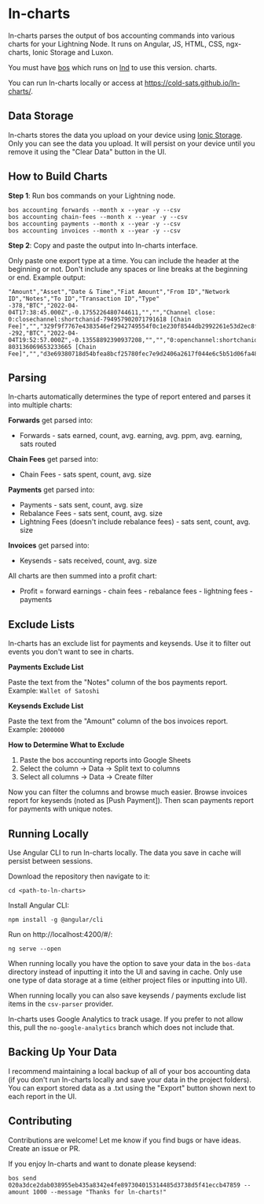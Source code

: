 # ln-charts

ln-charts parses the output of bos accounting commands into various charts for your Lightning Node. It runs on Angular, JS, HTML, CSS, ngx-charts, Ionic Storage and Luxon.

You must have [bos](https://github.com/alexbosworth/balanceofsatoshis) which runs on [lnd](https://github.com/lightningnetwork/lnd) to use this version.
charts.

You can run ln-charts locally or access at https://cold-sats.github.io/ln-charts/.

## Data Storage

ln-charts stores the data you upload on your device using [Ionic Storage](https://ionicframework.com/docs/angular/storage). Only you can see the data you upload. It will persist on your device until you remove it using the "Clear Data" button in the UI.

## How to Build Charts

**Step 1**: Run bos commands on your Lightning node.

```
bos accounting forwards --month x --year -y --csv
bos accounting chain-fees --month x --year -y --csv
bos accounting payments --month x --year -y --csv
bos accounting invoices --month x --year -y --csv
```

**Step 2**: Copy and paste the output into ln-charts interface.

Only paste one export type at a time. You can include the header at the beginning or not. Don't include any spaces or line breaks at the beginning or end. Example output:

```
"Amount","Asset","Date & Time","Fiat Amount","From ID","Network ID","Notes","To ID","Transaction ID","Type"
-378,"BTC","2022-04-04T17:38:45.000Z",-0.1755226480744611,"","","Channel close: 0:closechannel:shortchanid-794957902071791618 [Chain Fee]","","329f9f7767e4383546ef2942749554f0c1e230f8544db2992261e53d2ec8f365:fee","fee:network"
-292,"BTC","2022-04-04T19:52:57.000Z",-0.13558892390937208,"","","0:openchannel:shortchanid-803136069653233665 [Chain Fee]","","d3e69380718d54bfea8bcf25780fec7e9d2406a2617f044e6c5b51d06fa48a3c:fee","fee:network"
```

## Parsing

ln-charts automatically determines the type of report entered and parses it into multiple charts:

**Forwards** get parsed into:
- Forwards - sats earned, count, avg. earning, avg. ppm, avg. earning, sats routed

**Chain Fees** get parsed into:
- Chain Fees - sats spent, count, avg. size

**Payments** get parsed into:
- Payments - sats sent, count, avg. size
- Rebalance Fees - sats sent, count, avg. size
- Lightning Fees (doesn't include rebalance fees) - sats sent, count, avg. size

**Invoices** get parsed into:
- Keysends - sats received, count, avg. size

All charts are then summed into a profit chart:
- Profit = forward earnings - chain fees - rebalance fees - lightning fees - payments

## Exclude Lists

ln-charts has an exclude list for payments and keysends. Use it to filter out events you don't want to see in charts.

**Payments Exclude List**

Paste the text from the "Notes" column of the bos payments report. Example: ```Wallet of Satoshi```

**Keysends Exclude List**

Paste the text from the "Amount" column of the bos invoices report. Example: ```2000000```

**How to Determine What to Exclude**
1. Paste the bos accounting reports into Google Sheets
2. Select the column -> Data -> Split text to columns
3. Select all columns -> Data -> Create filter

Now you can filter the columns and browse much easier. Browse invoices report for keysends (noted as [Push Payment]). Then scan payments report for payments with unique notes.

## Running Locally

Use Angular CLI to run ln-charts locally. The data you save in cache will persist between sessions.

Download the repository then navigate to it:
```
cd <path-to-ln-charts>
```

Install Angular CLI:
```
npm install -g @angular/cli
```

Run on http://localhost:4200/#/:
```
ng serve --open
```

When running locally you have the option to save your data in the `bos-data` directory instead of inputting it into the UI and saving in cache. Only use one type of data storage at a time (either project files or inputting into UI).

When running locally you can also save keysends / payments exclude list items in the `csv-parser` provider.

ln-charts uses Google Analytics to track usage. If you prefer to not allow this, pull the `no-google-analytics` branch which does not include that.

## Backing Up Your Data

I recommend maintaining a local backup of all of your bos accounting data (if you don't run ln-charts locally and save your data in the project folders). You can export stored data as a .txt using the "Export" button shown next to each report in the UI.

## Contributing

Contributions are welcome! Let me know if you find bugs or have ideas. Create an issue or PR.

If you enjoy ln-charts and want to donate please keysend:
```
bos send 020a3dce2dab038955eb435a8342e4fe897304015314485d3738d5f41eccb47859 --amount 1000 --message "Thanks for ln-charts!"
```
